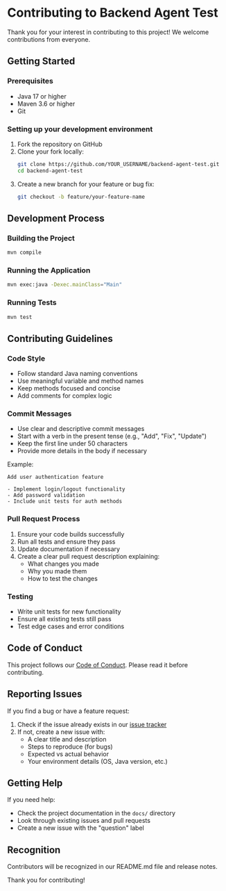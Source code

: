 # Contributing to Backend Agent Test

Thank you for your interest in contributing to this project! We welcome contributions from everyone.

## Getting Started

### Prerequisites

- Java 17 or higher
- Maven 3.6 or higher
- Git

### Setting up your development environment

1. Fork the repository on GitHub
2. Clone your fork locally:
   ```bash
   git clone https://github.com/YOUR_USERNAME/backend-agent-test.git
   cd backend-agent-test
   ```
3. Create a new branch for your feature or bug fix:
   ```bash
   git checkout -b feature/your-feature-name
   ```

## Development Process

### Building the Project

```bash
mvn compile
```

### Running the Application

```bash
mvn exec:java -Dexec.mainClass="Main"
```

### Running Tests

```bash
mvn test
```

## Contributing Guidelines

### Code Style

- Follow standard Java naming conventions
- Use meaningful variable and method names
- Keep methods focused and concise
- Add comments for complex logic

### Commit Messages

- Use clear and descriptive commit messages
- Start with a verb in the present tense (e.g., "Add", "Fix", "Update")
- Keep the first line under 50 characters
- Provide more details in the body if necessary

Example:
```
Add user authentication feature

- Implement login/logout functionality
- Add password validation
- Include unit tests for auth methods
```

### Pull Request Process

1. Ensure your code builds successfully
2. Run all tests and ensure they pass
3. Update documentation if necessary
4. Create a clear pull request description explaining:
   - What changes you made
   - Why you made them
   - How to test the changes

### Testing

- Write unit tests for new functionality
- Ensure all existing tests still pass
- Test edge cases and error conditions

## Code of Conduct

This project follows our [Code of Conduct](CODE_OF_CONDUCT.md). Please read it before contributing.

## Reporting Issues

If you find a bug or have a feature request:

1. Check if the issue already exists in our [issue tracker](https://github.com/blackchoey/backend-agent-test/issues)
2. If not, create a new issue with:
   - A clear title and description
   - Steps to reproduce (for bugs)
   - Expected vs actual behavior
   - Your environment details (OS, Java version, etc.)

## Getting Help

If you need help:

- Check the project documentation in the `docs/` directory
- Look through existing issues and pull requests
- Create a new issue with the "question" label

## Recognition

Contributors will be recognized in our README.md file and release notes.

Thank you for contributing!